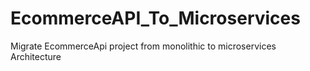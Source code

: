 # EcommerceAPI_To_Microservices
 Migrate EcommerceApi project from monolithic to microservices Architecture

